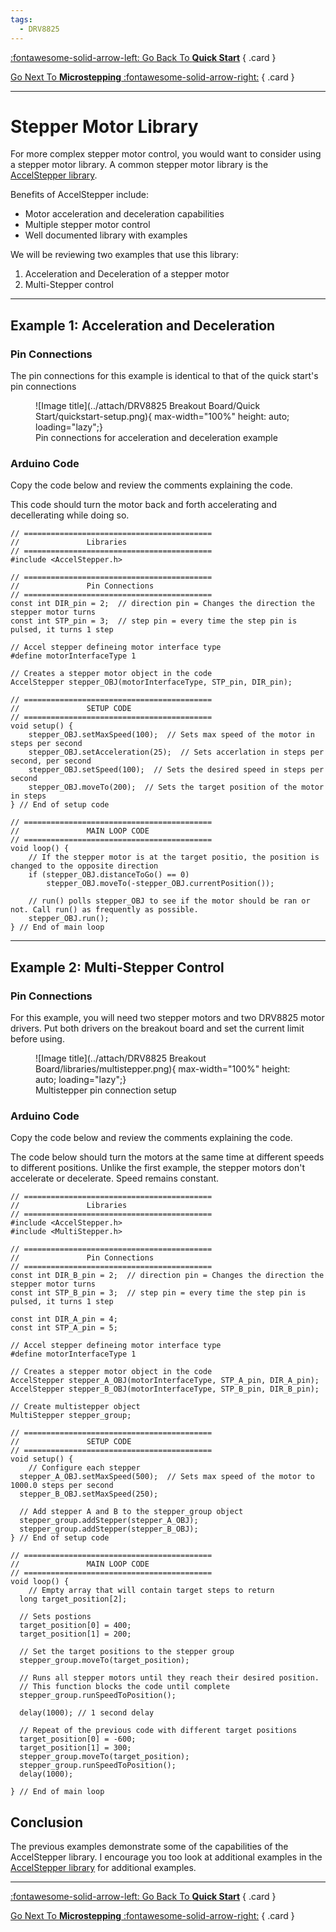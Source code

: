 ```yaml
---
tags:
  - DRV8825
---
```


<div class="grid" markdown>

[:fontawesome-solid-arrow-left: Go Back To __Quick Start__](../DRV8825%20Breakout%20Board/Quick%20Start.md)
{ .card }

[Go Next To __Microstepping__ :fontawesome-solid-arrow-right:](../DRV8825%20Breakout%20Board/microstepping.md)
{ .card }

</div>

---

# Stepper Motor Library
For more complex stepper motor control, you would want to consider using a stepper motor library. A common stepper motor library is the [AccelStepper library](https://www.airspayce.com/mikem/arduino/AccelStepper/).

Benefits of AccelStepper include:

* Motor acceleration and deceleration capabilities
* Multiple stepper motor control
* Well documented library with examples

We will be reviewing two examples that use this library:

1. Acceleration and Deceleration of a stepper motor
2. Multi-Stepper control

---

## Example 1: Acceleration and Deceleration

### Pin Connections
The pin connections for this example is identical to that of the quick start's pin connections

<figure markdown="span">
  ![Image title](../attach/DRV8825 Breakout Board/Quick Start/quickstart-setup.png){ max-width="100%" height: auto; loading="lazy";}
  <figcaption>Pin connections for acceleration and deceleration example</figcaption>
</figure>

### Arduino Code
Copy the code below and review the comments explaining the code.

This code should turn the motor back and forth accelerating and decellerating while doing so.

```arduino
// ==========================================
//               Libraries
// ==========================================
#include <AccelStepper.h>

// ==========================================
//               Pin Connections
// ==========================================
const int DIR_pin = 2;  // direction pin = Changes the direction the stepper motor turns
const int STP_pin = 3;  // step pin = every time the step pin is pulsed, it turns 1 step

// Accel stepper defineing motor interface type
#define motorInterfaceType 1

// Creates a stepper motor object in the code
AccelStepper stepper_OBJ(motorInterfaceType, STP_pin, DIR_pin);

// ==========================================
//               SETUP CODE
// ==========================================
void setup() {
	stepper_OBJ.setMaxSpeed(100);  // Sets max speed of the motor in steps per second
	stepper_OBJ.setAcceleration(25);  // Sets accerlation in steps per second, per second
	stepper_OBJ.setSpeed(100);  // Sets the desired speed in steps per second
	stepper_OBJ.moveTo(200);  // Sets the target position of the motor in steps
} // End of setup code

// ==========================================
//               MAIN LOOP CODE
// ==========================================
void loop() {
	// If the stepper motor is at the target positio, the position is changed to the opposite direction
	if (stepper_OBJ.distanceToGo() == 0) 
		stepper_OBJ.moveTo(-stepper_OBJ.currentPosition());

	// run() polls stepper_OBJ to see if the motor should be ran or not. Call run() as frequently as possible.
	stepper_OBJ.run();
} // End of main loop
```

---

## Example 2: Multi-Stepper Control

### Pin Connections

For this example, you will need two stepper motors and two DRV8825 motor drivers. Put both drivers on the breakout board and set the current limit before using.

<figure markdown="span">
  ![Image title](../attach/DRV8825 Breakout Board/libraries/multistepper.png){ max-width="100%" height: auto; loading="lazy";}
  <figcaption>Multistepper pin connection setup</figcaption>
</figure>

### Arduino Code
Copy the code below and review the comments explaining the code.

The code below should turn the motors at the same time at different speeds to different positions. Unlike the first example, the stepper motors don't accelerate or decelerate. Speed remains constant.

``` arduino
// ==========================================
//               Libraries
// ==========================================
#include <AccelStepper.h>
#include <MultiStepper.h>

// ==========================================
//               Pin Connections
// ==========================================
const int DIR_B_pin = 2;  // direction pin = Changes the direction the stepper motor turns
const int STP_B_pin = 3;  // step pin = every time the step pin is pulsed, it turns 1 step

const int DIR_A_pin = 4;
const int STP_A_pin = 5;

// Accel stepper defineing motor interface type
#define motorInterfaceType 1

// Creates a stepper motor object in the code
AccelStepper stepper_A_OBJ(motorInterfaceType, STP_A_pin, DIR_A_pin);
AccelStepper stepper_B_OBJ(motorInterfaceType, STP_B_pin, DIR_B_pin);

// Create multistepper object
MultiStepper stepper_group;

// ==========================================
//               SETUP CODE
// ==========================================
void setup() {
	// Configure each stepper
  stepper_A_OBJ.setMaxSpeed(500);  // Sets max speed of the motor to 1000.0 steps per second
  stepper_B_OBJ.setMaxSpeed(250);

  // Add stepper A and B to the stepper_group object
  stepper_group.addStepper(stepper_A_OBJ);
  stepper_group.addStepper(stepper_B_OBJ);
} // End of setup code

// ==========================================
//               MAIN LOOP CODE
// ==========================================
void loop() {
	// Empty array that will contain target steps to return
  long target_position[2];

  // Sets postions
  target_position[0] = 400;
  target_position[1] = 200;

  // Set the target positions to the stepper group
  stepper_group.moveTo(target_position);

  // Runs all stepper motors until they reach their desired position.
  // This function blocks the code until complete
  stepper_group.runSpeedToPosition();

  delay(1000); // 1 second delay

  // Repeat of the previous code with different target positions
  target_position[0] = -600;
  target_position[1] = 300;
  stepper_group.moveTo(target_position);
  stepper_group.runSpeedToPosition();
  delay(1000);

} // End of main loop
```

## Conclusion
The previous examples demonstrate some of the capabilities of the AccelStepper library. I encourage you too look at additional examples in the [AccelStepper library](https://www.airspayce.com/mikem/arduino/AccelStepper/examples.html) for additional examples.

---
<div class="grid" markdown>

[:fontawesome-solid-arrow-left: Go Back To __Quick Start__](../DRV8825%20Breakout%20Board/Quick%20Start.md)
{ .card }

[Go Next To __Microstepping__ :fontawesome-solid-arrow-right:](../DRV8825%20Breakout%20Board/microstepping.md)
{ .card }

</div>
